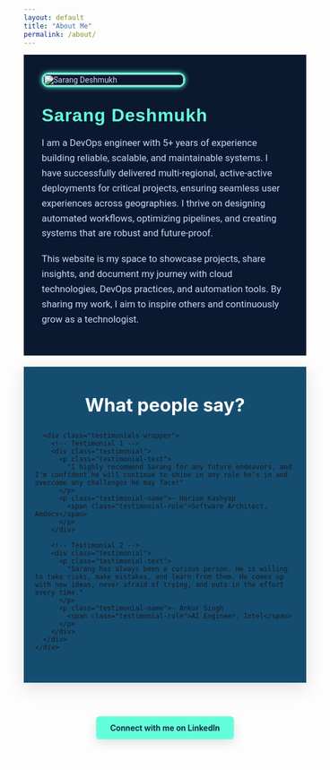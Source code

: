 ```yaml
---
layout: default
title: "About Me"
permalink: /about/
---
```


<div class="about-page">

  <!-- Photo -->
  <div class="about-photo">
    <img src="{{ '/assets/images/photo.png' | relative_url }}" alt="Sarang Deshmukh">
  </div>

  <!-- Bio -->
  <div class="about-bio">
    <h2>Sarang Deshmukh</h2>
    <p>
      I am a DevOps engineer with 5+ years of experience building reliable, scalable, and maintainable systems. I have successfully delivered multi-regional, active-active deployments for critical projects, ensuring seamless user experiences across geographies. I thrive on designing automated workflows, optimizing pipelines, and creating systems that are robust and future-proof.
    </p>
    <p>
      This website is my space to showcase projects, share insights, and document my journey with cloud technologies, DevOps practices, and automation tools. By sharing my work, I aim to inspire others and continuously grow as a technologist.
    </p>
  </div>
</div>

<!-- Testimonials (immediately after bio; skills removed) -->
<section class="testimonials-section">
  <div class="testimonials-bg"> <!-- full-width soft background wrapper -->
    <div class="container">
      <h2 class="testimonials-heading">What people say?</h2>

      <div class="testimonials-wrapper">
        <!-- Testimonial 1 -->
        <div class="testimonial">
          <p class="testimonial-text">
            "I highly recommend Sarang for any future endeavors, and I'm confident he will continue to shine in any role he's in and overcome any challenges he may face!"
          </p>
          <p class="testimonial-name">– Hariom Kashyap
            <span class="testimonial-role">Software Architect, Amdocs</span>
          </p>
        </div>

        <!-- Testimonial 2 -->
        <div class="testimonial">
          <p class="testimonial-text">
            "Sarang has always been a curious person. He is willing to take risks, make mistakes, and learn from them. He comes up with new ideas, never afraid of trying, and puts in the effort every time."
          </p>
          <p class="testimonial-name">– Ankur Singh
            <span class="testimonial-role">AI Engineer, Intel</span>
          </p>
        </div>
      </div>
    </div>
  </div>
</section>

<!-- LinkedIn Button (pulled slightly up) -->
<div class="linkedin-section">
  <a href="https://www.linkedin.com/in/sarang-deshmukh-125197182/" target="_blank" rel="noopener" class="linkedin-btn">
    Connect with me on LinkedIn
  </a>
</div>

<!-- Dark horizontal line below LinkedIn button -->
<hr class="after-linkline" />

<style>
/* Google Fonts */
@import url('https://fonts.googleapis.com/css2?family=Rubik:wght@500;700&family=Roboto:wght@400;500&display=swap');

/* Color variables */
:root{
  --page-bg: #0A192F;
  --accent-cyan: #64FFDA;
  --muted-text: #ccd6f6;
  --panel-light: #154D71;
  --card-bg: #EEE9D5;         /* requested card color */
  --card-text: #000000;       /* black text */
  --name-color: #102A43;     /* stronger dark blue for name */
  --role-color: #00809D;     /* stronger deep teal for role */
  --container-max: 1100px;
}

/* Page container (bio & photo) */
.about-page {
  display: flex;
  flex-wrap: wrap;
  align-items: center;
  gap: 2rem;
  padding: 2rem;
  background: var(--page-bg);
  font-family: 'Roboto', sans-serif;
  color: var(--muted-text);
}

/* Photo */
.about-photo {
  flex: 0 0 250px;
}
.about-photo img {
  width: 100%;
  border-radius: 12px;
  box-shadow: 0 0 8px var(--accent-cyan);
  border: 3px solid var(--accent-cyan);
  transition: transform 0.3s ease, box-shadow 0.3s ease;
}
.about-photo img:hover {
  transform: scale(1.03);
  box-shadow: 0 0 16px var(--accent-cyan);
}

/* Bio */
.about-bio {
  flex: 1 1 500px;
  font-size: 1.05rem;
}
.about-bio h2 {
  font-family: 'Rubik', sans-serif;
  font-size: 2rem;
  color: var(--accent-cyan);
  margin: 0 0 0.5rem;
  letter-spacing: 1px;
}
.about-bio p {
  line-height: 1.6;
  margin-bottom: 1.2rem;
  color: var(--muted-text);
}

/* ===== Testimonials ===== */
.testimonials-section {
  background: transparent;
  padding: 20px 0 40px 0; /* reduced space above heading */
}

/* outer light panel */
.testimonials-bg {
  background: var(--panel-light);
  padding: 20px 0 42px 0; /* default padding (bottom kept moderate) */
  box-shadow: 0 8px 30px rgba(5,10,20,0.12);
}

/* container */
.testimonials-bg .container {
  max-width: var(--container-max);
  margin: 0 auto;
  padding: 0 20px;
}

/* heading: force color and spacing so theme cannot override */
.testimonials-heading {
  color: #fff !important; /* your requested heading color */
  text-align: center !important;
  margin: 20px 0 18px 0 !important; /* tightened spacing */
  font-size: 2.05rem !important;
  font-weight: 700 !important;
  line-height: 1.15 !important;
  padding: 10px !important;
}

/* cards wrapper */
.testimonials-wrapper {
  display: flex;
  gap: 20px;
  flex-wrap: wrap;
  justify-content: center;
}

/* individual card */
.testimonial {
  background-color: var(--card-bg);
  padding: 30px 22px; /* slightly reduced padding for more compact feel */
  border-radius: 12px;
  box-shadow: 0 8px 20px rgba(10,20,30,0.08);
  flex: 1 1 360px;
  max-width: 520px;
  transition: transform 0.28s ease, box-shadow 0.28s ease;
  border: 1px solid rgba(10,20,30,0.05);
  position: relative;
  overflow: hidden;
}
.testimonial:hover {
  transform: translateY(-6px);
  box-shadow: 0 18px 36px rgba(10,20,30,0.12);
}

/* testimonial body text forced to black (important to override) */
.testimonial-text {
  color: var(--card-text) !important;
  font-size: 1.02rem;
  line-height: 1.6;
  margin-bottom: 12px;
  opacity: 1 !important;
}

/* name and role: stronger contrasting colors and forced to override theme */
.testimonial-name {
  color: var(--name-color) !important;
  font-weight: 700 !important;
  margin-top: 6px;
  display: block;
  line-height: 1.18;
  font-size: 1.02rem;
}
.testimonial-role {
  display: block;
  color: var(--role-color) !important;
  font-style: italic;
  font-weight: 600 !important;
  margin-top: 4px;
  font-size: 0.98rem;
}

/* LinkedIn button */
.linkedin-section {
  text-align: center;
  margin: 20px 0 40px 0;
}
.linkedin-section .linkedin-btn {
  text-decoration: none;
  font-weight: 600;
  border-radius: 6px;
  background-color: var(--accent-cyan);
  color: var(--page-bg) !important;
  padding: 0.75rem 1.6rem;
  display: inline-block;
  box-shadow: 0 6px 18px rgba(10,20,30,0.12);
  transition: transform 0.12s ease, box-shadow 0.12s ease;
}
.linkedin-section .linkedin-btn:hover {
  transform: translateY(-2px);
  box-shadow: 0 12px 26px rgba(10,20,30,0.16);
}

/* Divider */
.after-linkline {
  max-width: 720px;
  margin: 12px auto 44px auto;
  border: none;
  height: 2px;
  background: #fff;
  border-radius: 2px;
}

/* ===== Responsive tweaks ===== */
@media (max-width: 900px) {
  .about-photo { flex: 0 0 180px; }
  .testimonials-bg { padding: 28px 0 30px 0; } /* reduced overall padding */
  .testimonials-heading { font-size: 1.95rem !important; }
  .testimonials-wrapper { gap: 18px; }
  .testimonial { padding: 24px 18px; }
}
@media (max-width: 700px) {
  .about-page {
    flex-direction: column;
    align-items: flex-start;
    padding: 1.5rem;
  }
  .about-photo {
    flex: 0 0 150px;
    margin-bottom: 1rem;
  }
  .about-bio { text-align: left; }
  .testimonials-wrapper {
    flex-direction: column;
    gap: 16px;
  }
  .testimonial {
    max-width: 100%;
    padding: 16px 14px; /* reduced inner padding on mobile */
  }
  /* critical: reduce bottom padding of the light panel on mobile so it doesn't look too tall */
  .testimonials-bg {
    padding: 16px 0 0px 0 !important; /* much smaller bottom padding on mobile */
  }
  .testimonials-heading {
    margin-bottom: 14px !important;
    font-size: 1.6rem !important;
  }
  .linkedin-section { margin: 10px 0 40px 0; }
  .after-linkline { margin-bottom: 20px; }
}

.testimonial {
  margin-bottom: 30px !important; /* add this to increase space below each card */
}

@media (max-width: 700px) {
  .testimonial {
    margin-bottom: 44px !important; /* increase vertical spacing on mobile */
  }
}


@media (max-width: 700px) {
  .testimonial-role {
    margin-top: 2px;   /* reduce space above role */
    line-height: 1.2;  /* optional: tighter line height */
  }

}
  
</style>
